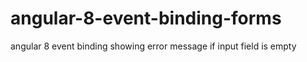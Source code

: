 # angular-8-event-binding-forms
angular 8 event binding showing error message if input field is empty
